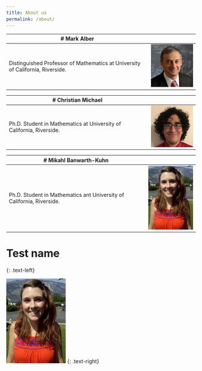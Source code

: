 ```yaml
---
title: About us
permalink: /about/
---
```

|# Mark Alber | | 
| --- | ---:|
|Distinguished Professor of Mathematics at University of California, Riverside. |![alt text](assets/img/Mark_Alber.jpg) |

|# Christian Michael | |
| --- | ---:|
|Ph.D. Student in Mathematics at University of California, Riverside. | ![alt text](assets/img/michaelc_web.JPG) |

|# Mikahl Banwarth-Kuhn | |
| --- | ---:|
|Ph.D. Student in Mathematics ant University of California, Riverside. | ![alt text](assets/img/bkuhn_profile.jpg) |

# Test name 
{: .text-left}

![alt text](assets/img/bkuhn_profile.jpg)
{: .text-right}
